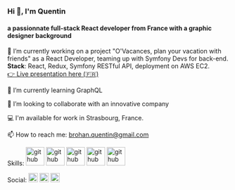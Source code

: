 ### Hi 👋, I'm Quentin
#### a passionnate full-stack React developer from France with a graphic designer background

🔭 I’m currently working on a project "O'Vacances, plan your vacation with friends" as a React Developer, teaming up with Symfony Devs for back-end.\
**Stack**: React, Redux, Symfony RESTful API, deployment on AWS EC2.\
[👉 Live presentation here (🇫🇷)](https://youtu.be/n_Jo3Pcf87c?t=2609)

🌱 I’m currently learning GraphQL

👯 I’m looking to collaborate with an innovative company

💻 I'm available for work in Strasbourg, France.

📫 How to reach me: brohan.quentin@gmail.com 

Skills: <img src='https://cdn.jsdelivr.net/npm/simple-icons@3.0.1/icons/react.svg' alt='github' height='42'> <img src='https://cdn.jsdelivr.net/npm/simple-icons@3.0.1/icons/javascript.svg' alt='github' height='42'> <img src='https://cdn.jsdelivr.net/npm/simple-icons@3.0.1/icons/html5.svg' alt='github' height='42'> <img src='https://cdn.jsdelivr.net/npm/simple-icons@3.0.1/icons/css3.svg' alt='github' height='42'> <img src='https://cdn.jsdelivr.net/npm/simple-icons@3.0.1/icons/node-dot-js.svg' alt='github' height='42'>

Social: [<img src='https://cdn.jsdelivr.net/npm/simple-icons@3.0.1/icons/github.svg' alt='github' height='21'>](https://github.com/https://github.com/quentinbrohan)  [<img src='https://cdn.jsdelivr.net/npm/simple-icons@3.0.1/icons/linkedin.svg' alt='linkedin' height='21'>](https://www.linkedin.com/in/https://www.linkedin.com/in/quentinbrohan//)  [<img src='https://cdn.jsdelivr.net/npm/simple-icons@3.0.1/icons/icloud.svg' alt='website' height='21'>](https://quentinbrohan.github.io/)  
